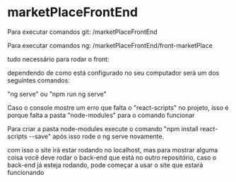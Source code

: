 # marketPlaceFrontEnd

Para executar comandos git: /marketPlaceFrontEnd

Para executar comandos ng: /marketPlaceFrontEnd/front-marketPlace

tudo necessário para rodar o front:

dependendo de como está configurado no seu computador será um dos seguintes comandos:

"ng serve" 
ou
"npm run ng serve"

Caso o console mostre um erro que falta o "react-scripts" no projeto, isso é porque falta a pasta "node-modules" para o comando funcionar

Para criar a pasta node-modules execute o comando "npm install react-scripts --save" após isso rode o ng serve novamente.


com isso o site irá estar rodando no localhost, mas para mostrar alguma coisa você deve rodar o back-end que está no outro repositório,
caso o back-end já esteja rodando, pode começar a usar o site que estará funcionando
